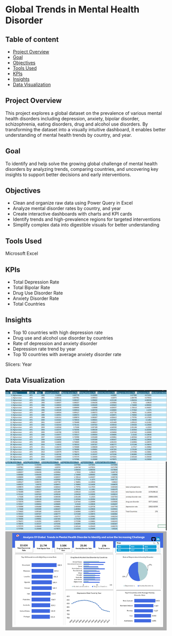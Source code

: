 # Global Trends in Mental Health Disorder

## Table of content
- [Project Overview](#project-overview)  
- [Goal](#goal)
- [Objectives](#objectives)
- [Tools Used](#tools-used) 
- [KPIs](#kpis)  
- [Insights](#insights)
- [Data Visualization](#data-visualization)

## Project Overview
This project explores a global dataset on the prevalence of various mental health disorders including depression, anxiety, bipolar disorder, schizophrenia, eating disorders, drug and alcohol use disorders. By transforming the dataset into a visually intuitive dashboard, it enables better understanding of mental health trends by country, and year.

## Goal
To identify and help solve the growing global challenge of mental health disorders by analyzing trends, comparing countries, and uncovering key insights to support better decisions and early interventions.

## Objectives
- Clean and organize raw data using Power Query in Excel
- Analyze mental disorder rates by country, and year
- Create interactive dashboards with charts and KPI cards
- Identify trends and high-prevalence regions for targeted interventions
- Simplify complex data into digestible visuals for better understanding

## Tools Used
Microsoft Excel

## KPIs
- Total Depression Rate
- Total Bipolar Rate
- Drug Use Disorder Rate
- Anxiety Disorder Rate
- Total Countries
  
## Insights
- Top 10 countries with high depression rate
- Drug use and alcohol use disorder by countries
- Rate of depression and anxiety disorder
- Depression rate trend by year
- Top 10 countries with average anxiety disorder rate

Slicers:
 Year
    
## Data Visualization 
![table](https://github.com/Ola-ykay/Global_Trends_in_Mental_Health_Disorder/blob/main/mental-disorder-table.png)
![analysis](https://github.com/Ola-ykay/Global_Trends_in_Mental_Health_Disorder/blob/main/mental-disorder-analysis.png)
![Dashboard](https://github.com/Ola-ykay/Global_Trends_in_Mental_Health_Disorder/blob/main/Mental-disorder-Dashboard.png)


